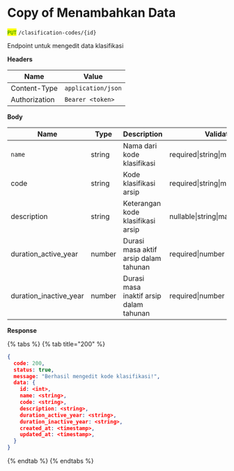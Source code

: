 # Copy of Menambahkan Data

<mark style="color:green;">`PUT`</mark> `/clasification-codes/{id}`&#x20;

Endpoint untuk mengedit data klasifikasi&#x20;

**Headers**

| Name          | Value              |
| ------------- | ------------------ |
| Content-Type  | `application/json` |
| Authorization | `Bearer <token>`   |

**Body**

| Name                     | Type   | Description                             | Validation                        |
| ------------------------ | ------ | --------------------------------------- | --------------------------------- |
| `name`                   | string | Nama dari kode klasifikasi              | required\|string\|max:255         |
| code                     | string | Kode klasifikasi arsip                  | required\|string\|max:255\|unique |
| description              | string | Keterangan kode klasifikasi arsip       | nullable\|string\|max:300         |
| duration\_active\_year   | number | Durasi masa aktif arsip dalam tahunan   | required\|number                  |
| duration\_inactive\_year | number | Durasi masa inaktif arsip dalam tahunan | required\|number                  |

**Response**

{% tabs %}
{% tab title="200" %}
```json
{
  code: 200,
  status: true,
  message: "Berhasil mengedit kode klasifikasi!",
  data: {
    id: <int>,
    name: <string>,
    code: <string>,
    description: <string>,
    duration_active_year: <string>,
    duration_inactive_year: <string>,
    created_at: <timestamp>,
    updated_at: <timestamp>,
  }
}
```
{% endtab %}
{% endtabs %}
